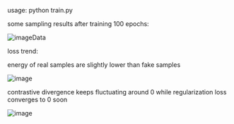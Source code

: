 usage: python train.py

some sampling results after training 100 epochs:

![imageData](https://github.com/user-attachments/assets/a4805a5c-9024-4d74-b8b2-06f1144ef57e)

loss trend: 

energy of real samples are slightly lower than fake samples

![image](https://github.com/user-attachments/assets/affbd5db-0ba1-410c-a953-b405536c9266)

contrastive divergence keeps fluctuating around 0 while regularization loss converges to 0 soon

![image](https://github.com/user-attachments/assets/2e18e2fa-c46f-46aa-8f91-37fe113adf7d)
